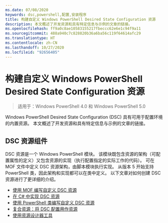```yaml
---
ms.date: 07/08/2020
keywords: dsc,powershell,配置,安装程序
title: 构建自定义 Windows PowerShell Desired State Configuration 资源
description: 本文概述了开发资源和具有特定信息与示例的文章的链接。
ms.openlocfilehash: ff9a0c8ae10583155217fbeccc62e6e1c94f9a11
ms.sourcegitcommit: 488a940c7c828820b36a6ba56c119f64614afc29
ms.translationtype: HT
ms.contentlocale: zh-CN
ms.lasthandoff: 10/27/2020
ms.locfileid: "92656405"
---
```

# <a name="build-custom-windows-powershell-desired-state-configuration-resources"></a>构建自定义 Windows PowerShell Desired State Configuration 资源

> 适用于：Windows PowerShell 4.0 和 Windows PowerShell 5.0

Windows PowerShell Desired State Configuration (DSC) 具有可用于配置环境的内置资源。 本文概述了开发资源和具有特定信息与示例的文章的链接。

## <a name="dsc-resource-components"></a>DSC 资源组件

DSC 资源是一个 Windows PowerShell 模块。 该模块既包含资源的架构（可配置属性的定义）又包含资源的实现（执行配置指定的实际工作的代码）。 可在 MOF 文件中定义 DSC 资源架构，由脚本模块执行实现。 从版本 5 开始支持 PowerShell 类，因此架构和实现都可以在类中定义。 以下文章对如何创建 DSC 资源进行了更详细的介绍。

- [使用 MOF 编写自定义 DSC 资源](authoringResourceMOF.md)
- [在 C# 中实现 DSC 资源](authoringResourceMofCS.md)
- [使用 PowerShell 类编写自定义 DSC 资源](authoringResourceClass.md)
- [复合资源：将 DSC 配置用作资源](authoringResourceComposite.md)
- [使用资源设计器工具](authoringResourceMofDesigner.md)
